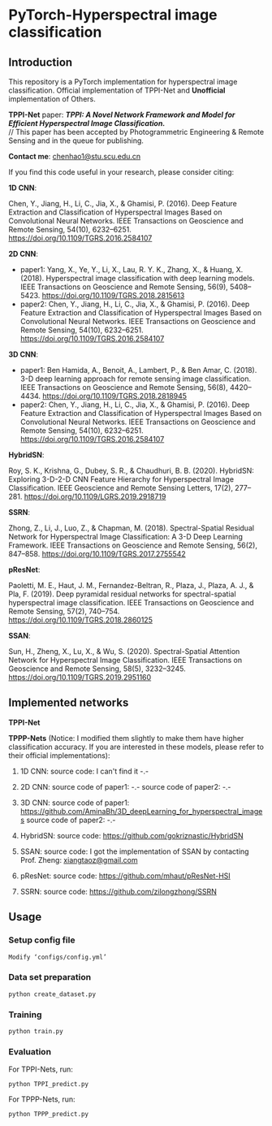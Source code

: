 # PyTorch-Hyperspectral image classification
## Introduction
This repository is a PyTorch implementation for hyperspectral image classification. Official implementation of TPPI-Net and **Unofficial** implementation of Others.

**TPPI-Net**
paper: ***TPPI: A Novel Network Framework and Model for Efficient Hyperspectral Image Classification.***  
// This paper has been accepted by Photogrammetric Engineering & Remote Sensing and in the queue for publishing.

**Contact me**: chenhao1@stu.scu.edu.cn


If you find this code useful in your research, please consider citing:

**1D CNN**:

Chen, Y., Jiang, H., Li, C., Jia, X., & Ghamisi, P. (2016). Deep Feature Extraction and Classification of Hyperspectral Images Based on Convolutional Neural Networks. IEEE Transactions on Geoscience and Remote Sensing, 54(10), 6232–6251. https://doi.org/10.1109/TGRS.2016.2584107

**2D CNN**:

   * paper1: Yang, X., Ye, Y., Li, X., Lau, R. Y. K., Zhang, X., & Huang, X. (2018). Hyperspectral image classification with deep learning models. IEEE Transactions on Geoscience and Remote Sensing, 56(9), 5408–5423. https://doi.org/10.1109/TGRS.2018.2815613
   * paper2: Chen, Y., Jiang, H., Li, C., Jia, X., & Ghamisi, P. (2016). Deep Feature Extraction and Classification of Hyperspectral Images Based on Convolutional Neural Networks. IEEE Transactions on Geoscience and Remote Sensing, 54(10), 6232–6251. https://doi.org/10.1109/TGRS.2016.2584107

**3D CNN**:

   * paper1: Ben Hamida, A., Benoit, A., Lambert, P., & Ben Amar, C. (2018). 3-D deep learning approach for remote sensing image classification. IEEE Transactions on Geoscience and Remote Sensing, 56(8), 4420–4434. https://doi.org/10.1109/TGRS.2018.2818945
   * paper2: Chen, Y., Jiang, H., Li, C., Jia, X., & Ghamisi, P. (2016). Deep Feature Extraction and Classification of Hyperspectral Images Based on Convolutional Neural Networks. IEEE Transactions on Geoscience and Remote Sensing, 54(10), 6232–6251. https://doi.org/10.1109/TGRS.2016.2584107

**HybridSN**:

Roy, S. K., Krishna, G., Dubey, S. R., & Chaudhuri, B. B. (2020). HybridSN: Exploring 3-D-2-D CNN Feature Hierarchy for Hyperspectral Image Classification. IEEE Geoscience and Remote Sensing Letters, 17(2), 277–281. https://doi.org/10.1109/LGRS.2019.2918719

**SSRN**:

Zhong, Z., Li, J., Luo, Z., & Chapman, M. (2018). Spectral-Spatial Residual Network for Hyperspectral Image Classification: A 3-D Deep Learning Framework. IEEE Transactions on Geoscience and Remote Sensing, 56(2), 847–858. https://doi.org/10.1109/TGRS.2017.2755542

**pResNet**:

Paoletti, M. E., Haut, J. M., Fernandez-Beltran, R., Plaza, J., Plaza, A. J., & Pla, F. (2019). Deep pyramidal residual networks for spectral-spatial hyperspectral image classification. IEEE Transactions on Geoscience and Remote Sensing, 57(2), 740–754. https://doi.org/10.1109/TGRS.2018.2860125

**SSAN**:

Sun, H., Zheng, X., Lu, X., & Wu, S. (2020). Spectral-Spatial Attention Network for Hyperspectral Image Classification. IEEE Transactions on Geoscience and Remote Sensing, 58(5), 3232–3245. https://doi.org/10.1109/TGRS.2019.2951160


## Implemented networks

**TPPI-Net**

**TPPP-Nets** 
(Notice: I modified them slightly to make them have higher classification accuracy. If you are interested in these models, please refer to their official implementations):

1. 1D CNN:
   source code: I can't find it -.- 
      
2. 2D CNN:
   source code of paper1: -.-
   source code of paper2: -.-
 
3. 3D CNN:
   source code of paper1: https://github.com/AminaBh/3D_deepLearning_for_hyperspectral_images
   source code of paper2: -.-
   
4. HybridSN: 
   source code: https://github.com/gokriznastic/HybridSN
      
5. SSAN: 
   source code: I got the implementation of SSAN by contacting Prof. Zheng: xiangtaoz@gmail.com 
      
6. pResNet:
   source code: https://github.com/mhaut/pResNet-HSI
      
7. SSRN:
   source code: https://github.com/zilongzhong/SSRN
      
## Usage
### Setup config file
```
Modify ‘configs/config.yml’
```
### Data set preparation

```
python create_dataset.py
```

### Training

```
python train.py
```

### Evaluation
For TPPI-Nets, run: 
```
python TPPI_predict.py
```
For TPPP-Nets, run: 
```
python TPPP_predict.py
```



